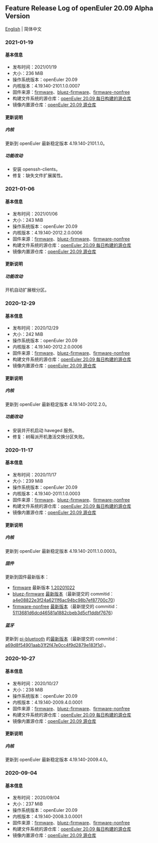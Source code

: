 ## Feature Release Log of openEuler 20.09 Alpha Version

[English](./changelog-20.09.en.md) | 简体中文

### 2021-01-19

#### 基本信息

- 发布时间：2021/01/19
- 大小：236 MiB
- 操作系统版本：openEuler 20.09
- 内核版本：4.19.140-2101.1.0.0007
- 固件来源：[firmware](https://github.com/raspberrypi/firmware)、[bluez-firmware](https://github.com/RPi-Distro/bluez-firmware)、[firmware-nonfree](https://github.com/RPi-Distro/firmware-nonfree)
- 构建文件系统的源仓库：[openEuler 20.09 每日构建的源仓库](https://gitee.com/src-openeuler/openEuler-repos/blob/openEuler-20.09/generic.repo)
- 镜像内置源仓库：[openEuler 20.09 源仓库](http://repo.openeuler.org/openEuler-20.09/)

#### 更新说明

##### 内核

更新到 openEuler 最新稳定版本 4.19.140-2101.1.0。

##### 功能改动

- 安装 openssh-clients。
- 修复：缺失文件扩展属性。

### 2021-01-06

#### 基本信息

- 发布时间：2021/01/06
- 大小：243 MiB
- 操作系统版本：openEuler 20.09
- 内核版本：4.19.140-2012.2.0.0006
- 固件来源：[firmware](https://github.com/raspberrypi/firmware)、[bluez-firmware](https://github.com/RPi-Distro/bluez-firmware)、[firmware-nonfree](https://github.com/RPi-Distro/firmware-nonfree)
- 构建文件系统的源仓库：[openEuler 20.09 每日构建的源仓库](https://gitee.com/src-openeuler/openEuler-repos/blob/openEuler-20.09/generic.repo)
- 镜像内置源仓库：[openEuler 20.09 源仓库](http://repo.openeuler.org/openEuler-20.09/)

#### 更新说明

##### 功能改动

开机自动扩展根分区。

### 2020-12-29

#### 基本信息

- 发布时间：2020/12/29
- 大小：242 MiB
- 操作系统版本：openEuler 20.09
- 内核版本：4.19.140-2012.2.0.0006
- 固件来源：[firmware](https://github.com/raspberrypi/firmware)、[bluez-firmware](https://github.com/RPi-Distro/bluez-firmware)、[firmware-nonfree](https://github.com/RPi-Distro/firmware-nonfree)
- 构建文件系统的源仓库：[openEuler 20.09 每日构建的源仓库](https://gitee.com/src-openeuler/openEuler-repos/blob/openEuler-20.09/generic.repo)
- 镜像内置源仓库：[openEuler 20.09 源仓库](http://repo.openeuler.org/openEuler-20.09/)

#### 更新说明

##### 内核

更新到 openEuler 最新稳定版本 4.19.140-2012.2.0。

##### 功能改动

- 安装并开机启动 haveged 服务。
- 修复：树莓派开机激活交换分区失败。

### 2020-11-17

#### 基本信息

- 发布时间：2020/11/17
- 大小：239 MiB
- 操作系统版本：openEuler 20.09
- 内核版本：4.19.140-2011.1.0.0003
- 固件来源：[firmware](https://github.com/raspberrypi/firmware)、[bluez-firmware](https://github.com/RPi-Distro/bluez-firmware)、[firmware-nonfree](https://github.com/RPi-Distro/firmware-nonfree)
- 构建文件系统的源仓库：[openEuler 20.09 每日构建的源仓库](https://gitee.com/src-openeuler/openEuler-repos/blob/openEuler-20.09/generic.repo)
- 镜像内置源仓库：[openEuler 20.09 源仓库](http://repo.openeuler.org/openEuler-20.09/)

#### 更新说明

##### 内核

更新到 openEuler 最新稳定版本 4.19.140-2011.1.0.0003。

##### 固件

更新到固件最新版本：

- [firmware](https://github.com/raspberrypi/firmware) 最新版本 [1.20201022](https://github.com/raspberrypi/firmware/archive/1.20201022/firmware-1.20201022.tar.gz)
- [bluez-firmware](https://github.com/RPi-Distro/bluez-firmware) [最新版本](https://github.com/RPi-Distro/bluez-firmware/archive/a4e08822e3f24a6211f6ac94bc98b7ef87700c70/bluez-firmware-a4e08822e3f24a6211f6ac94bc98b7ef87700c70.tar.gz)（最新提交的 commitid：[a4e08822e3f24a6211f6ac94bc98b7ef87700c70](https://github.com/RPi-Distro/bluez-firmware/commit/a4e08822e3f24a6211f6ac94bc98b7ef87700c70)）
- [firmware-nonfree](https://github.com/RPi-Distro/firmware-nonfree) [最新版本](https://github.com/RPi-Distro/firmware-nonfree/archive/5113681d6dcd46581a1882cbeb3d5cf1ddbf7676/firmware-nonfree-5113681d6dcd46581a1882cbeb3d5cf1ddbf7676.tar.gz)（最新提交的 commitid：[5113681d6dcd46581a1882cbeb3d5cf1ddbf7676](https://github.com/RPi-Distro/firmware-nonfree/commit/5113681d6dcd46581a1882cbeb3d5cf1ddbf7676)）

##### 蓝牙

更新到 [pi-bluetooth](https://github.com/RPi-Distro/pi-bluetooth) 的[最新版本](https://github.com/RPi-Distro/pi-bluetooth/archive/a69d8f54901aab31f2f47e0cc4f9d2879e183f1d/pi-bluetooth-a69d8f54901aab31f2f47e0cc4f9d2879e183f1d.tar.gz)（最新提交的 commitid：[a69d8f54901aab31f2f47e0cc4f9d2879e183f1d](https://github.com/RPi-Distro/pi-bluetooth/commit/a69d8f54901aab31f2f47e0cc4f9d2879e183f1d)）。

### 2020-10-27

#### 基本信息

- 发布时间：2020/10/27
- 大小：238 MiB
- 操作系统版本：openEuler 20.09
- 内核版本：4.19.140-2009.4.0.0001
- 固件来源：[firmware](https://github.com/raspberrypi/firmware)、[bluez-firmware](https://github.com/RPi-Distro/bluez-firmware)、[firmware-nonfree](https://github.com/RPi-Distro/firmware-nonfree)
- 构建文件系统的源仓库：[openEuler 20.09 每日构建的源仓库](https://gitee.com/src-openeuler/openEuler-repos/blob/openEuler-20.09/generic.repo)
- 镜像内置源仓库：[openEuler 20.09 源仓库](http://repo.openeuler.org/openEuler-20.09/)

#### 更新说明

##### 内核

更新到 openEuler 最新稳定版本 4.19.140-2009.4.0。

### 2020-09-04

#### 基本信息

- 发布时间：2020/09/04
- 大小：237 MiB
- 操作系统版本：openEuler 20.09
- 内核版本：4.19.140-2008.3.0.0001
- 固件来源：[firmware](https://github.com/raspberrypi/firmware)、[bluez-firmware](https://github.com/RPi-Distro/bluez-firmware)、[firmware-nonfree](https://github.com/RPi-Distro/firmware-nonfree)
- 构建文件系统的源仓库：[openEuler 20.09 每日构建的源仓库](http://119.3.219.20:82/openEuler:/Mainline/standard_aarch64/)
- 镜像内置源仓库：[openEuler 20.09 源仓库](https://gitee.com/src-openeuler/openEuler-repos/blob/openEuler-20.09/generic.repo)